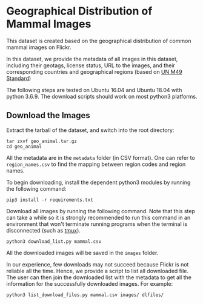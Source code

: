 # Geographical Distribution of Mammal Images 

This dataset is created based on the geographical distribution of common mammal images on Flickr. 

In this dataset, we provide the metadata of all images in this dataset, including their geotags, license status, URL to the images, and their corresponding countries and geographical regions (based on [UN M49 Standard](https://unstats.un.org/unsd/methodology/m49/))

The following steps are tested on Ubuntu 16.04 and Ubuntu 18.04 with python 3.6.9. The download scripts should work on most python3 platforms.

## Download the Images

Extract the tarball of the dataset, and switch into the root directory:

```
tar zxvf geo_animal.tar.gz
cd geo_animal
```

All the metadata are in the `metadata` folder (in CSV format). One can refer to `region_names.csv` to find the mapping between region codes and region names.

To begin downloading, install the dependent python3 modules by running the following command:

```
pip3 install -r requirements.txt
```

Download all images by running the following command. Note that this step can take a while so it is strongly recommended to run this command in an environment that won't terminate running programs when the terminal is disconnected (such as [tmux](https://github.com/tmux/tmux)).

```
python3 download_list.py mammal.csv
```

All the downloaded images will be saved in the `images` folder.

In our experience, few downloads may not succeed because Flickr is not reliable all the time. Hence, we provide a script to list all downloaded file. The user can then join the downloaded list with the metadata to get all the information for the successfully downloaded images. For example:

```
python3 list_download_files.py mammal.csv images/ dlfiles/
```
